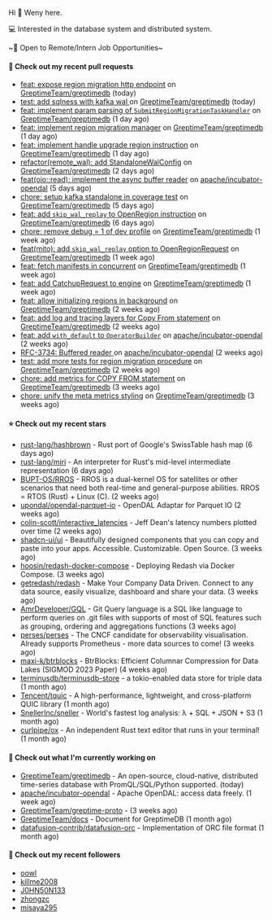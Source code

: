 Hi 👋 Weny here.

💻 Interested in the database system and distributed system.

~🍺 Open to Remote/Intern Job Opportunities~

#### 🔨 Check out my recent pull requests

- [feat: expose region migration http endpoint](https://github.com/GreptimeTeam/greptimedb/pull/3032) on [GreptimeTeam/greptimedb](https://github.com/GreptimeTeam/greptimedb) (today)
- [test: add sqlness with kafka wal ](https://github.com/GreptimeTeam/greptimedb/pull/3027) on [GreptimeTeam/greptimedb](https://github.com/GreptimeTeam/greptimedb) (today)
- [feat: implement param parsing of `SubmitRegionMigrationTaskHandler`](https://github.com/GreptimeTeam/greptimedb/pull/3015) on [GreptimeTeam/greptimedb](https://github.com/GreptimeTeam/greptimedb) (1 day ago)
- [feat: implement region migration manager](https://github.com/GreptimeTeam/greptimedb/pull/3014) on [GreptimeTeam/greptimedb](https://github.com/GreptimeTeam/greptimedb) (1 day ago)
- [feat: implement handle upgrade region instruction](https://github.com/GreptimeTeam/greptimedb/pull/3013) on [GreptimeTeam/greptimedb](https://github.com/GreptimeTeam/greptimedb) (1 day ago)
- [refactor(remote_wal): add StandaloneWalConfig](https://github.com/GreptimeTeam/greptimedb/pull/3002) on [GreptimeTeam/greptimedb](https://github.com/GreptimeTeam/greptimedb) (2 days ago)
- [feat(oio::read): implement the async buffer reader](https://github.com/apache/incubator-opendal/pull/3811) on [apache/incubator-opendal](https://github.com/apache/incubator-opendal) (5 days ago)
- [chore: setup kafka standalone in coverage test](https://github.com/GreptimeTeam/greptimedb/pull/2984) on [GreptimeTeam/greptimedb](https://github.com/GreptimeTeam/greptimedb) (5 days ago)
- [feat: add `skip_wal_replay` to OpenRegion instruction](https://github.com/GreptimeTeam/greptimedb/pull/2977) on [GreptimeTeam/greptimedb](https://github.com/GreptimeTeam/greptimedb) (6 days ago)
- [chore: remove debug = 1 of dev profile](https://github.com/GreptimeTeam/greptimedb/pull/2966) on [GreptimeTeam/greptimedb](https://github.com/GreptimeTeam/greptimedb) (1 week ago)
- [feat(mito): add `skip_wal_replay` option to OpenRegionRequest](https://github.com/GreptimeTeam/greptimedb/pull/2955) on [GreptimeTeam/greptimedb](https://github.com/GreptimeTeam/greptimedb) (1 week ago)
- [feat: fetch manifests in concurrent](https://github.com/GreptimeTeam/greptimedb/pull/2951) on [GreptimeTeam/greptimedb](https://github.com/GreptimeTeam/greptimedb) (1 week ago)
- [feat: add CatchupRequest to engine](https://github.com/GreptimeTeam/greptimedb/pull/2939) on [GreptimeTeam/greptimedb](https://github.com/GreptimeTeam/greptimedb) (1 week ago)
- [feat: allow initializing regions in background](https://github.com/GreptimeTeam/greptimedb/pull/2930) on [GreptimeTeam/greptimedb](https://github.com/GreptimeTeam/greptimedb) (2 weeks ago)
- [feat: add log and tracing layers for Copy From statement](https://github.com/GreptimeTeam/greptimedb/pull/2929) on [GreptimeTeam/greptimedb](https://github.com/GreptimeTeam/greptimedb) (2 weeks ago)
- [feat: add `with_default` to `OperatorBuilder`](https://github.com/apache/incubator-opendal/pull/3738) on [apache/incubator-opendal](https://github.com/apache/incubator-opendal) (2 weeks ago)
- [RFC-3734: Buffered reader ](https://github.com/apache/incubator-opendal/pull/3734) on [apache/incubator-opendal](https://github.com/apache/incubator-opendal) (2 weeks ago)
- [test: add more tests for region migration procedure](https://github.com/GreptimeTeam/greptimedb/pull/2895) on [GreptimeTeam/greptimedb](https://github.com/GreptimeTeam/greptimedb) (2 weeks ago)
- [chore: add metrics for COPY FROM statement](https://github.com/GreptimeTeam/greptimedb/pull/2878) on [GreptimeTeam/greptimedb](https://github.com/GreptimeTeam/greptimedb) (3 weeks ago)
- [chore: unify the meta metrics styling](https://github.com/GreptimeTeam/greptimedb/pull/2875) on [GreptimeTeam/greptimedb](https://github.com/GreptimeTeam/greptimedb) (3 weeks ago)

#### ⭐ Check out my recent stars

- [rust-lang/hashbrown](https://github.com/rust-lang/hashbrown) - Rust port of Google&#39;s SwissTable hash map (6 days ago)
- [rust-lang/miri](https://github.com/rust-lang/miri) - An interpreter for Rust&#39;s mid-level intermediate representation (6 days ago)
- [BUPT-OS/RROS](https://github.com/BUPT-OS/RROS) - RROS is a dual-kernel OS for satellites or other scenarios that need both real-time and general-purpose abilities.  RROS = RTOS (Rust) &#43; Linux (C). (2 weeks ago)
- [upondal/opendal-parquet-io](https://github.com/upondal/opendal-parquet-io) - OpenDAL Adaptar for Parquet IO (2 weeks ago)
- [colin-scott/interactive_latencies](https://github.com/colin-scott/interactive_latencies) - Jeff Dean&#39;s latency numbers plotted over time (2 weeks ago)
- [shadcn-ui/ui](https://github.com/shadcn-ui/ui) - Beautifully designed components that you can copy and paste into your apps. Accessible. Customizable. Open Source. (3 weeks ago)
- [hoosin/redash-docker-compose](https://github.com/hoosin/redash-docker-compose) - Deploying Redash via Docker Compose. (3 weeks ago)
- [getredash/redash](https://github.com/getredash/redash) - Make Your Company Data Driven. Connect to any data source, easily visualize, dashboard and share your data. (3 weeks ago)
- [AmrDeveloper/GQL](https://github.com/AmrDeveloper/GQL) -  Git Query language is a SQL like language to perform queries on .git files with supports of most of SQL features such as grouping, ordering and aggregations functions (3 weeks ago)
- [perses/perses](https://github.com/perses/perses) - The CNCF candidate for observability visualisation. Already supports Prometheus - more data sources to come! (3 weeks ago)
- [maxi-k/btrblocks](https://github.com/maxi-k/btrblocks) - BtrBlocks: Efficient Columnar Compression for Data Lakes (SIGMOD 2023 Paper) (4 weeks ago)
- [terminusdb/terminusdb-store](https://github.com/terminusdb/terminusdb-store) - a tokio-enabled data store for triple data (1 month ago)
- [Tencent/tquic](https://github.com/Tencent/tquic) - A high-performance, lightweight, and cross-platform QUIC library (1 month ago)
- [SnellerInc/sneller](https://github.com/SnellerInc/sneller) - World&#39;s fastest log analysis: λ &#43; SQL &#43; JSON &#43; S3 (1 month ago)
- [curlpipe/ox](https://github.com/curlpipe/ox) - An independent Rust text editor that runs in your terminal! (1 month ago)

#### 👷 Check out what I'm currently working on

- [GreptimeTeam/greptimedb](https://github.com/GreptimeTeam/greptimedb) - An open-source, cloud-native, distributed time-series database with PromQL/SQL/Python supported. (today)
- [apache/incubator-opendal](https://github.com/apache/incubator-opendal) - Apache OpenDAL: access data freely. (1 week ago)
- [GreptimeTeam/greptime-proto](https://github.com/GreptimeTeam/greptime-proto) -  (3 weeks ago)
- [GreptimeTeam/docs](https://github.com/GreptimeTeam/docs) - Document for GreptimeDB (1 month ago)
- [datafusion-contrib/datafusion-orc](https://github.com/datafusion-contrib/datafusion-orc) - Implementation of ORC file format (1 month ago)

#### 👯 Check out my recent followers

- [oowl](https://github.com/oowl)
- [killme2008](https://github.com/killme2008)
- [J0HN50N133](https://github.com/J0HN50N133)
- [zhongzc](https://github.com/zhongzc)
- [misaya295](https://github.com/misaya295)


